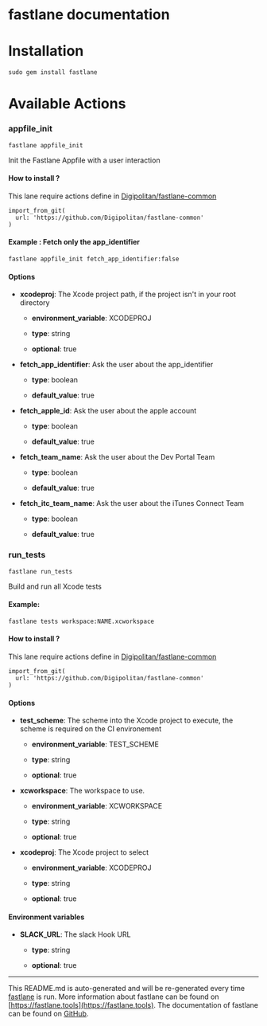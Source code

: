 fastlane documentation
================
# Installation
```
sudo gem install fastlane
```
# Available Actions
### appfile_init
```
fastlane appfile_init
```
Init the Fastlane Appfile with a user interaction

#### How to install ?

This lane require actions define in [Digipolitan/fastlane-common](https://github.com/Digipolitan/fastlane-common)

```
import_from_git(
  url: 'https://github.com/Digipolitan/fastlane-common'
)
```

#### Example : Fetch only the app_identifier

```
fastlane appfile_init fetch_app_identifier:false
```

#### Options

* __**xcodeproj**__: The Xcode project path, if the project isn't in your root directory

  * **environment_variable**: XCODEPROJ

  * **type**: string

  * **optional**: true

* __**fetch_app_identifier**__: Ask the user about the app_identifier

  * **type**: boolean

  * **default_value**: true

* __**fetch_apple_id**__: Ask the user about the apple account

  * **type**: boolean

  * **default_value**: true

* __**fetch_team_name**__: Ask the user about the Dev Portal Team

  * **type**: boolean

  * **default_value**: true

* __**fetch_itc_team_name**__: Ask the user about the iTunes Connect Team

  * **type**: boolean

  * **default_value**: true


### run_tests
```
fastlane run_tests
```
Build and run all Xcode tests

#### Example:

```
fastlane tests workspace:NAME.xcworkspace
```

#### How to install ?

This lane require actions define in [Digipolitan/fastlane-common](https://github.com/Digipolitan/fastlane-common)

```
import_from_git(
  url: 'https://github.com/Digipolitan/fastlane-common'
)
```

#### Options

* __**test_scheme**__: The scheme into the Xcode project to execute, the scheme is required on the CI environement

  * **environment_variable**: TEST_SCHEME

  * **type**: string

  * **optional**: true

* __**xcworkspace**__: The workspace to use.

  * **environment_variable**: XCWORKSPACE

  * **type**: string

  * **optional**: true

* __**xcodeproj**__: The Xcode project to select

  * **environment_variable**: XCODEPROJ

  * **type**: string

  * **optional**: true

#### Environment variables

* __**SLACK_URL**__: The slack Hook URL

  * **type**: string

  * **optional**: true



----

This README.md is auto-generated and will be re-generated every time [fastlane](https://fastlane.tools) is run.
More information about fastlane can be found on [https://fastlane.tools](https://fastlane.tools).
The documentation of fastlane can be found on [GitHub](https://github.com/fastlane/fastlane/tree/master/fastlane).
